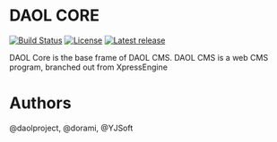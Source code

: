 DAOL CORE
====

[![Build Status](https://travis-ci.org/daolcms/daol-core.svg?branch=master)](https://travis-ci.org/daolcms/daol-core)
[![License](http://img.shields.io/badge/license-GNU%20LGPL-brightgreen.svg)](http://www.gnu.org/licenses/gpl.html)
[![Latest release](http://img.shields.io/github/release/daolcms/daol-core.svg)](https://github.com/daolcms/daol-core/releases)

DAOL Core is the base frame of DAOL CMS. DAOL CMS is a web CMS program, branched out from XpressEngine

Authors
====

@daolproject, @dorami, @YJSoft

